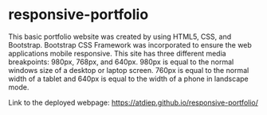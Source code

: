 # responsive-portfolio

This basic portfolio website was created by using HTML5, CSS, and Bootstrap. Bootstrap CSS Framework was incorporated to ensure the web applications mobile responsive. This site has three different media breakpoints: 980px, 768px, and 640px. 980px is equal to the normal windows size of a desktop or laptop screen. 760px is equal to the normal width of a tablet and 640px is equal to the width of a phone in landscape mode.

Link to the deployed webpage: https://atdiep.github.io/responsive-portfolio/
